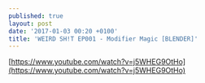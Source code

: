 ```yaml
---
published: true
layout: post
date: '2017-01-03 00:20 +0100'
title: 'WEIRD SH!T EP001 - Modifier Magic [BLENDER]'
---
```

[https://www.youtube.com/watch?v=j5WHEG9OtHo](https://www.youtube.com/watch?v=j5WHEG9OtHo)

